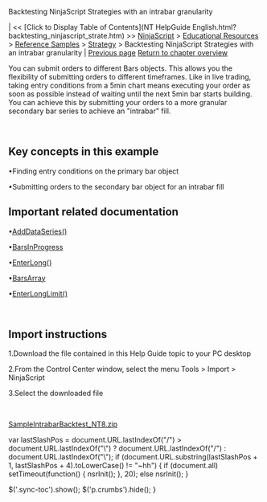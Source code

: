 ﻿










 


Backtesting NinjaScript Strategies with an intrabar granularity







| &lt;&lt; [Click to Display Table of Contents](NT HelpGuide English.html?backtesting_ninjascript_strate.htm) &gt;&gt;
 [NinjaScript](ninjascript.htm) &gt; [Educational Resources](educational_resources.htm) &gt; [Reference Samples](reference_samples.htm) &gt; [Strategy](strategy2.htm) &gt;
Backtesting NinjaScript Strategies with an intrabar granularity | [Previous page](strategy2.htm)
[Return to chapter overview](strategy2.htm)










You can submit orders to different Bars objects. This allows you the flexibility of submitting orders to different timeframes. Like in live trading, taking entry conditions from a 5min chart means executing your order as soon as possible instead of waiting until the next 5min bar starts building. You can achieve this by submitting your orders to a more granular secondary bar series to achieve an "intrabar" fill.


 


Key concepts in this example
----------------------------


•Finding entry conditions on the primary bar object

•Submitting orders to the secondary bar object for an intrabar fill


Important related documentation
-------------------------------


•[AddDataSeries()](adddataseries.htm)

•[BarsInProgress](barsinprogress.htm)

•[EnterLong()](enterlong.htm)

•[BarsArray](barsarray.htm)

•[EnterLongLimit()](enterlonglimit.htm)

 


Import instructions
-------------------


1.Download the file contained in this Help Guide topic to your PC desktop

2.From the Control Center window, select the menu Tools &gt; Import &gt; NinjaScript

3.Select the downloaded file

 


[SampleIntrabarBacktest\_NT8.zip](https://ninjatrader.com/support/helpGuides/nt8/samples/SampleIntrabarBacktest_NT8.zip)





 
 var lastSlashPos = document.URL.lastIndexOf("/") &gt; document.URL.lastIndexOf("\\") ? document.URL.lastIndexOf("/") : document.URL.lastIndexOf("\\");
 if (document.URL.substring(lastSlashPos + 1, lastSlashPos + 4).toLowerCase() != "~hh") {
 if (document.all) setTimeout(function() {
 nsrInit();
 }, 20);
 else nsrInit();
 }
 
 
 $('.sync-toc').show();
 $('p.crumbs').hide();
 }
 
 
 



